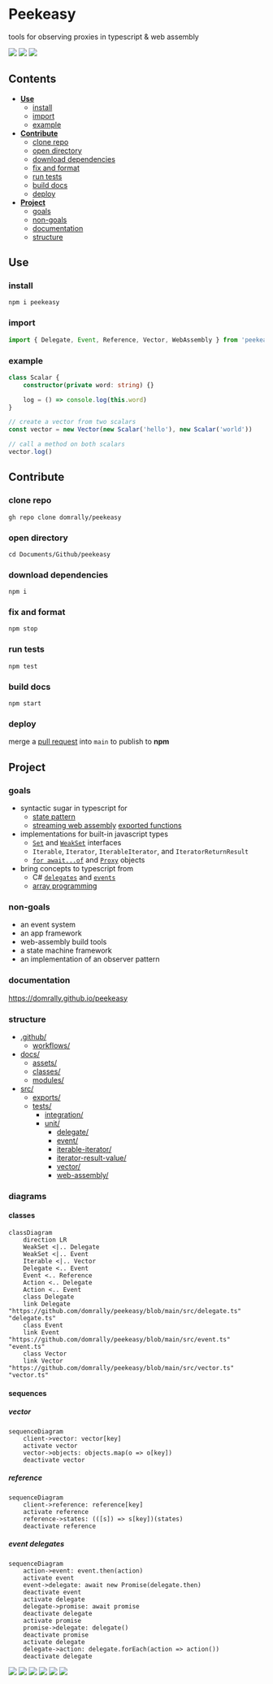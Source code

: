 # Peekeasy

tools for observing proxies in typescript & web assembly

[![](https://img.shields.io/npm/v/peekeasy?style=for-the-badge&labelColor=181717&logo=npm&label=)](https://www.npmjs.com/package/peekeasy)
[![](https://img.shields.io/github/workflow/status/domrally/peekeasy/test?logo=github&labelColor=181717&style=for-the-badge&label=test)](https://github.com/domrally/peekeasy/actions/workflows/test.yml)
[![](https://img.shields.io/github/workflow/status/domrally/peekeasy/publish?logo=github&labelColor=181717&style=for-the-badge)](https://github.com/domrally/peekeasy/actions/workflows/publish.yml)

## Contents

- [**Use**](#Use)
  - [install](#install)
  - [import](#import)
  - [example](#example)
- [**Contribute**](#Contribute)
  - [clone repo](#clone-repo)
  - [open directory](#open-directory)
  - [download dependencies](#download-dependencies)
  - [fix and format](#fix-and-format)
  - [run tests](#run-tests)
  - [build docs](#build-docs)
  - [deploy](#deploy)
- [**Project**](#Project)
  - [goals](#goals)
  - [non-goals](#non-goals)
  - [documentation](#documentation)
  - [structure](#structure)

## Use

### install

```
npm i peekeasy
```

### import

```ts
import { Delegate, Event, Reference, Vector, WebAssembly } from 'peekeasy'
```

### example

```ts
class Scalar {
	constructor(private word: string) {}

	log = () => console.log(this.word)
}

// create a vector from two scalars
const vector = new Vector(new Scalar('hello'), new Scalar('world'))

// call a method on both scalars
vector.log()
```

## Contribute

### clone repo

```
gh repo clone domrally/peekeasy
```

### open directory

```
cd Documents/Github/peekeasy
```

### download dependencies

```
npm i
```

### fix and format

```
npm stop
```

### run tests

```
npm test
```

### build docs

```
npm start
```

### deploy

merge a [pull request](https://github.com/domrally/peekeasy/compare) into `main` to publish to **npm**

## Project

### goals

- syntactic sugar in typescript for
  - [state pattern](https://en.wikipedia.org/wiki/State_pattern)
  - [streaming web assembly](https://developer.mozilla.org/en-US/docs/Web/JavaScript/Reference/Global_Objects/WebAssembly/instantiateStreaming) [exported functions](https://developer.mozilla.org/en-US/docs/WebAssembly/Exported_functions)
- implementations for built-in javascript types
  - [`Set`](https://developer.mozilla.org/en-US/docs/Web/JavaScript/Reference/Global_Objects/Set) and [`WeakSet`](https://developer.mozilla.org/en-US/docs/Web/JavaScript/Reference/Global_Objects/WeakSet) interfaces
  - `Iterable`, `Iterator`, `IterableIterator`, and `IteratorReturnResult`
  - [`for await...of`](https://developer.mozilla.org/en-US/docs/Web/JavaScript/Reference/Statements/for-await...of) and [`Proxy`](https://developer.mozilla.org/en-US/docs/Web/JavaScript/Reference/Global_Objects/Proxy) objects
- bring concepts to typescript from
  - C# [`delegates`](https://docs.microsoft.com/en-us/dotnet/csharp/programming-guide/delegates/) and [`events`](https://docs.microsoft.com/en-us/dotnet/csharp/programming-guide/events/)
  - [array programming](https://en.wikipedia.org/wiki/Array_programming)

### non-goals

- an event system
- an app framework
- web-assembly build tools
- a state machine framework
- an implementation of an observer pattern

### documentation

https://domrally.github.io/peekeasy

### structure

- [.github/](https://github.com/domrally/peekeasy/tree/main/.github)
  - [workflows/](https://github.com/domrally/peekeasy/tree/main/.github/workflows)
- [docs/](https://github.com/domrally/peekeasy/tree/main/docs)
  - [assets/](https://github.com/domrally/peekeasy/tree/main/docs/assets)
  - [classes/](https://github.com/domrally/peekeasy/tree/main/docs/classes)
  - [modules/](https://github.com/domrally/peekeasy/tree/main/docs/modules)
- [src/](https://github.com/domrally/peekeasy/tree/main/src)
  - [exports/](https://github.com/domrally/peekeasy/tree/main/src/exports)
  - [tests/](https://github.com/domrally/peekeasy/tree/main/src/tests)
    - [integration/](https://github.com/domrally/peekeasy/tree/main/src/tests/integration)
    - [unit/](https://github.com/domrally/peekeasy/tree/main/src/tests/unit)
      - [delegate/](https://github.com/domrally/peekeasy/tree/main/src/tests/unit/delegate)
      - [event/](https://github.com/domrally/peekeasy/tree/main/src/tests/unit/event)
      - [iterable-iterator/](https://github.com/domrally/peekeasy/tree/main/src/tests/unit/iterable-iterator)
      - [iterator-result-value/](https://github.com/domrally/peekeasy/tree/main/src/tests/unit/iterator-result-value)
      - [vector/](https://github.com/domrally/peekeasy/tree/main/src/tests/unit/vector)
      - [web-assembly/](https://github.com/domrally/peekeasy/tree/main/src/tests/unit/web-assembly)

### diagrams

#### classes

```mermaid
classDiagram
    direction LR
    WeakSet <|.. Delegate
    WeakSet <|.. Event
    Iterable <|.. Vector
    Delegate <.. Event
    Event <.. Reference
    Action <.. Delegate
    Action <.. Event
    class Delegate
    link Delegate "https://github.com/domrally/peekeasy/blob/main/src/delegate.ts" "delegate.ts"
    class Event
    link Event "https://github.com/domrally/peekeasy/blob/main/src/event.ts" "event.ts"
    class Vector
    link Vector "https://github.com/domrally/peekeasy/blob/main/src/vector.ts" "vector.ts"
```

#### sequences

##### vector

```mermaid
sequenceDiagram
    client->vector: vector[key]
    activate vector
    vector->objects: objects.map(o => o[key])
    deactivate vector
```

##### reference

```mermaid
sequenceDiagram
    client->reference: reference[key]
    activate reference
    reference->states: (([s]) => s[key])(states)
    deactivate reference
```

##### event delegates

```mermaid
sequenceDiagram
    action->event: event.then(action)
    activate event
    event->delegate: await new Promise(delegate.then)
    deactivate event
    activate delegate
    delegate->promise: await promise
    deactivate delegate
    activate promise
    promise->delegate: delegate()
    deactivate promise
    activate delegate
    delegate->action: delegate.forEach(action => action())
    deactivate delegate
```

[![](https://img.shields.io/badge/-prettier-F7B93E?style=for-the-badge&labelColor=181717&logo=prettier)](https://prettier.io)
[![](https://img.shields.io/badge/-nodejs-339933?style=for-the-badge&labelColor=181717&logo=node.js)](https://nodejs.org)
[![](https://img.shields.io/badge/-typescript-3178C6?style=for-the-badge&labelColor=181717&logo=typescript)](https://www.typescriptlang.org)
[![](https://img.shields.io/badge/-tsnode-3178C6?style=for-the-badge&labelColor=181717&logo=ts-node)](https://typestrong.org/ts-node)
[![](https://img.shields.io/badge/-eslint-4B32C3?style=for-the-badge&labelColor=181717&logo=ESLint)](https://eslint.org)
[![](https://img.shields.io/badge/-json-000000?style=for-the-badge&labelColor=181717&logo=json)](https://www.json.org/json-en.html)
